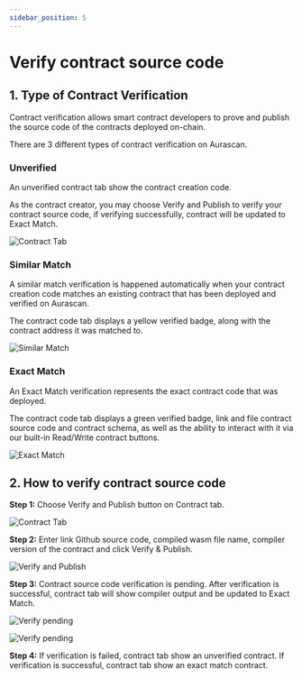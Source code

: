 ```yaml
---
sidebar_position: 5
---
```


# Verify contract source code

## 1. Type of Contract Verification
Contract verification allows smart contract developers to prove and publish the source code of the contracts deployed on-chain.

There are 3 different types of contract verification on Aurascan.

### Unverified
An unverified contract tab show the contract creation code.

As the contract creator, you may choose Verify and Publish to verify your contract source code, if verifying successfully, contract will be updated to Exact Match.

![Contract Tab](/img/aurascan/contract_tab.PNG)

### Similar Match
A similar match verification is happened automatically when your contract creation code matches an existing contract that has been deployed and verified on Aurascan.

The contract code tab displays a yellow verified badge, along with the contract address it was matched to.

![Similar Match](/img/aurascan-blc-explorer/similar_match.PNG)

### Exact Match
An Exact Match verification represents the exact contract code that was deployed.

The contract code tab displays a green verified badge, link and file contract source code and contract schema, as well as the ability to interact with it via our built-in Read/Write contract buttons.

![Exact Match](/img/aurascan-blc-explorer/exact_match.PNG)

## 2. How to verify contract source code
**Step 1:** Choose Verify and Publish button on Contract tab.

![Contract Tab](/img/aurascan-blc-explorer/contract_tab.PNG)

**Step 2:** Enter link Github source code, compiled wasm file name, compiler version of the contract and click Verify & Publish.

![Verify and Publish](/img/aurascan-blc-explorer/verify_and_publish.PNG)

**Step 3:** Contract source code verification is pending. After verification is successful, contract tab will show compiler output and be updated to Exact Match.

![Verify pending](/img/aurascan-blc-explorer/verification_pending.PNG)

![Verify pending](/img/aurascan-blc-explorer/verification_pending_tab.PNG)

**Step 4:** If verification is failed, contract tab show an unverified contract. If verification is successful, contract tab show an exact match contract.
